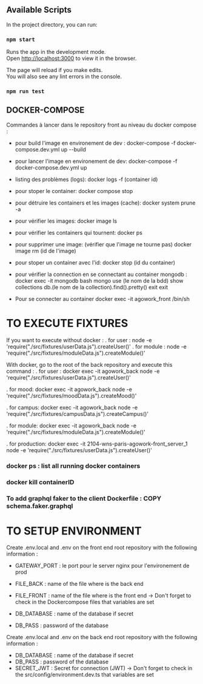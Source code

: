 ## Available Scripts

In the project directory, you can run:

### `npm start`

Runs the app in the development mode.\
Open [http://localhost:3000](http://localhost:3000) to view it in the browser.

The page will reload if you make edits.\
You will also see any lint errors in the console.

### `npm run test`

## DOCKER-COMPOSE

Commandes à lancer dans le repository front au niveau du docker compose :

- pour build l'image en environement de dev : docker-compose -f docker-compose.dev.yml up --build
- pour lancer l'image en environement de dev: docker-compose -f docker-compose.dev.yml up

- listing des problèmes (logs): docker logs -f (container id)
- pour stoper le container: docker compose stop
- pour détruire les containers et les images (cache): docker system prune -a
- pour vérifier les images: docker image ls
- pour vérifier les containers qui tournent: docker ps
- pour supprimer une image: (vérifier que l'image ne tourne pas) docker image rm (id de l'image)
- pour stoper un container avec l'id: docker stop (id du container)

- pour vérifier la connection en se connectant au container mongodb :
  docker exec -it mongodb bash
  mongo
  use (le nom de la bdd)
  show collections
  db.(le nom de la collection).find().pretty()
  exit
  exit

- Pour se connecter au container docker exec -it agowork_front /bin/sh  

# TO EXECUTE FIXTURES 
  If you want to execute without docker :
  . for user :
  node -e 'require("./src/fixtures/userData.js").createUser()'
  . for module :
  node -e 'require("./src/fixtures/moduleData.js").createModule()'

  With docker, go to the root of the back repository and execute this command :
  . for user :
  docker exec -it agowork_back node -e 'require("./src/fixtures/userData.js").createUser()'

  . for mood: 
  docker exec -it agowork_back node -e 'require("./src/fixtures/moodData.js").createMood()'

  . for campus: 
  docker exec -it agowork_back node -e 'require("./src/fixtures/campusData.js").createCampus()'

  . for module: 
  docker exec -it agowork_back node -e 'require("./src/fixtures/moduleData.js").createModule()'

  . for production:
  docker exec -it 2104-wns-paris-agowork-front_server_1 node -e 'require("./src/fixtures/userData.js").createUser()'

### docker ps : list all running docker containers
### docker kill containerID
### To add graphql faker to the client Dockerfile : COPY schema.faker.graphql

# TO SETUP ENVIRONMENT 
Create .env.local and .env on the front end root repository with the following information :
  - GATEWAY_PORT : le port pour le server nginx pour l'environement de prod
  - FILE_BACK : name of the file where is the back end 
  - FILE_FRONT : name of the file where is the front end 
  -> Don't forget to check in the Dockercompose files that variables are set 
  
  - DB_DATABASE : name of the database if secret
  - DB_PASS : password of the database 

Create .env.local and .env on the back end root repository with the following information : 
  - DB_DATABASE : name of the database if secret
  - DB_PASS : password of the database 
  - SECRET_JWT : Secret for connection (JWT) 
  -> Don't forget to check in the src/config/environment.dev.ts that variables are set 
